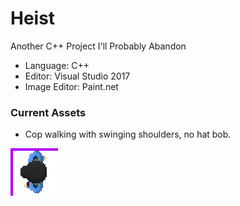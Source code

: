 # Heist
Another C++ Project I'll Probably Abandon

- Language: C++
- Editor: Visual Studio 2017
- Image Editor: Paint.net

### Current Assets
- Cop walking with swinging shoulders, no hat bob.

![Cop walking with swinging shoulders](https://github.com/asyagelski/Heist/blob/master/Assets/Walk2_Shoulders.gif)
